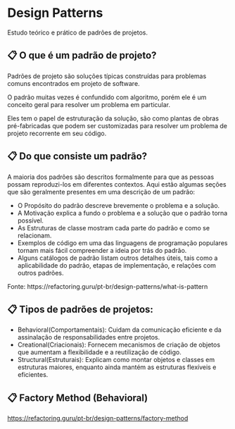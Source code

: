 # Design Patterns
Estudo teórico e prático de padrões de projetos.

## 📋 O que é um padrão de projeto?

<p>Padrões de projeto são soluções típicas construídas para problemas comuns encontrados em projeto de software.</p>
<p>O padrão muitas vezes é confundido com algoritmo, porém ele é um conceito geral para resolver um problema em particular.</p>
<p>Eles tem o papel de estruturação da solução, são como plantas de obras pré-fabricadas que podem ser customizadas para resolver um problema de projeto recorrente em seu código.</p>

## 📋 Do que consiste um padrão?

<p>A maioria dos padrões são descritos formalmente para que as pessoas possam reproduzi-los em diferentes contextos. Aqui estão algumas seções que são geralmente presentes em uma descrição de um padrão:</p>

 - O Propósito do padrão descreve brevemente o problema e a solução.
 - A Motivação explica a fundo o problema e a solução que o padrão torna possível.
 - As Estruturas de classe mostram cada parte do padrão e como se relacionam.
 - Exemplos de código em uma das linguagens de programação populares tornam mais fácil compreender a ideia por trás do padrão.
 - Alguns catálogos de padrão listam outros detalhes úteis, tais como a aplicabilidade do padrão, etapas de implementação, e relações com outros padrões.
 
 <p>Fonte: https://refactoring.guru/pt-br/design-patterns/what-is-pattern</p>

## 📋 Tipos de padrões de projetos:

- Behavioral(Comportamentais): Cuidam da comunicação eficiente e da assinalação de responsabilidades entre projetos.
- Creational(Criacionais): Fornecem mecanismos de criação de objetos que aumentam a flexibilidade e a reutilização de código.
- Structural(Estruturais): Explicam como montar objetos e classes em estruturas maiores, enquanto ainda mantém as estruturas flexíveis e eficientes.

## 📋 Factory Method (Behavioral)
https://refactoring.guru/pt-br/design-patterns/factory-method